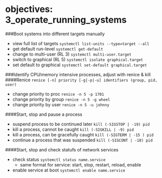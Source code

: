 # objectives: 3_operate_running_systems

###Boot systems into different targets manually
- view full list of targets `systemctl list-units --type=target --all`
- get default run-level `systemctl get-default`
- change to multi-user (RL 3) `systemctl multi-user.target`
- switch to graphical  (RL 5) `systemctl isolate graphical.target`
- set default to graphical `systemctl set-default graphical.target`

###Identify CPU/memory intensive processes, adjust with renice & kill
####Renice
`renice [-n] priority [-g|-p|-u] identifiers (group, pid, user)`
- change priority to proc `renice -n 5 -p 1701`
- change priority by group `renice -n 5 -g wheel`
- change priority by user `renice -n 5 -u johnny`

####Start, stop and pause a process
- suspend process to be continued later `kill (-SIGSTOP | -19) pid`
- kill a process, cannot be caught `kill (-SIGKILL | -9) pid`
- kill a process, can be gracefully caught `kill (-SIGTERM | -15 ) pid`
- continue a process that was suspended `kill (-SIGCONT | -18) pid`

####Start, stop and check statufs of network services
- check status `systemctl status name.service`
  - same format for service: start, stop, restart, reload, enable
- enable service at boot `systemctl enable name.service`

